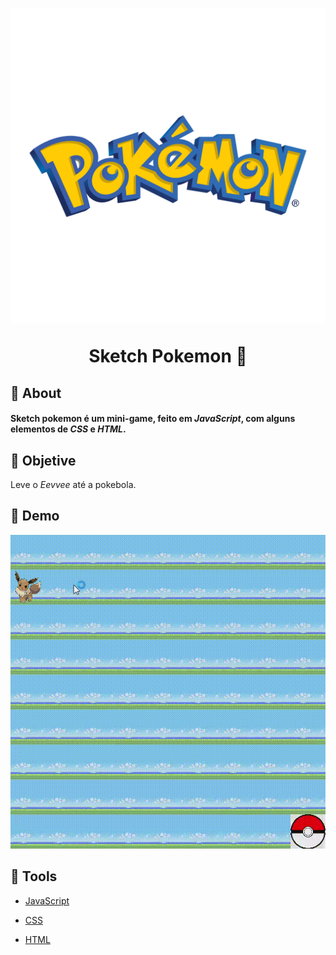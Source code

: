 <h1 align="center">
<img src = "./assets/pokemon-logo.png"/>
<p>Sketch Pokemon 👾 </p> 
  </h1>

  ## 📕 About


  #### **Sketch pokemon** é um mini-game, feito em *JavaScript*, com alguns elementos de *CSS* e *HTML*.  


  ## 🧠 Objetive
  Leve o *Eevvee* até  a pokebola.


  ## 📼 Demo

  <img src = "./assets/gifmimigame.gif"/>


  ## 🔨 Tools

 - [ JavaScript](https://developer.mozilla.org/en-US/docs/Web/JavaScript)

 - [CSS](https://developer.mozilla.org/pt-BR/docs/Web/CSS)
 - [HTML](https://developer.mozilla.org/pt-BR/docs/Web/HTML)